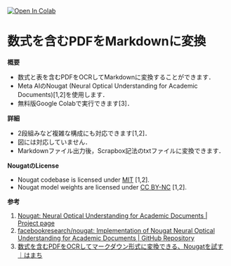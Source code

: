 [![Open In Colab](https://colab.research.google.com/assets/colab-badge.svg)](https://colab.research.google.com/github/tomiokario/MathPDF2MD/blob/main/MathPDF2MD.ipynb)

# 数式を含むPDFをMarkdownに変換
**概要**
- 数式と表を含むPDFをOCRしてMarkdownに変換することができます．
- Meta AIのNougat (Neural Optical Understanding for Academic Documents)[1,2]を使用します．
- 無料版Google Colabで実行できます[3]．

**詳細**
- 2段組みなど複雑な構成にも対応できます[1,2]．
- 図には対応していません．
- Markdownファイル出力後，Scrapbox記法のtxtファイルに変換できます．

**NougatのLicense**
- Nougat codebase is licensed under [MIT](https://opensource.org/license/mit/) [1,2].
- Nougat model weights are licensed under [CC BY-NC](https://creativecommons.org/licenses/by-nc/4.0/deed.ja) [1,2].

**参考**
1. [Nougat: Neural Optical Understanding for Academic Documents | Project page](https://facebookresearch.github.io/nougat/)
2. [facebookresearch/nougat: Implementation of Nougat Neural Optical Understanding for Academic Documents | GitHub Repository](https://github.com/facebookresearch/nougat)
3. [数式を含むPDFをOCRしてマークダウン形式に変換できる、Nougatを試す｜はまち](https://note.com/hamachi_jp/n/n7f5f35b38768)
